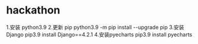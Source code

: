 # hackathon
1.安装 python3.9
2.更新 pip 
python3.9 -m pip install --upgrade pip
3.安装 Django 
  pip3.9 install Django==4.2.1
4.安装pyecharts
  pip3.9 install pyecharts
